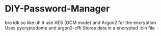 # DIY-Password-Manager
bro idk 
so like uh it use AES (GCM mode) and Argon2 for the encryption 
Uses pycryptodome and argon2-cffi
Stores data in a encrypted .bin file
